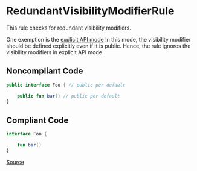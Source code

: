# RedundantVisibilityModifierRule

This rule checks for redundant visibility modifiers.

One exemption is the
[explicit API mode](https://kotlinlang.org/docs/reference/whatsnew14.html#explicit-api-mode-for-library-authors)
In this mode, the visibility modifier should be defined explicitly even if it is public.
Hence, the rule ignores the visibility modifiers in explicit API mode.

## Noncompliant Code

```kotlin
public interface Foo { // public per default

    public fun bar() // public per default
}
```
## Compliant Code

```kotlin
interface Foo {

    fun bar()
}
```

[Source](https://arturbosch.github.io/detekt/style.html#redundantvisibilitymodifierrule)
